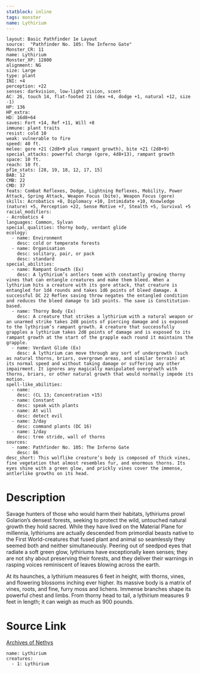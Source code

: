 ```yaml
---
statblock: inline
tags: monster
name: Lythirium
---
```

```statblock
layout: Basic Pathfinder 1e Layout
source:  "Pathfinder No. 105: The Inferno Gate"
Monster_CR: 11
name: Lythirium
Monster_XP: 12800
alignment: NG
size: Large
type: plant
INI: +4
perception: +22
senses: darkvision, low-light vision, scent
AC: 26, touch 14, flat-footed 21 (dex +4, dodge +1, natural +12, size -1)
HP: 136
HP_extra: 
HD: 16d8+64
saves: Fort +14, Ref +11, Will +8
immune: plant traits
resist: cold 10
weak: vulnerable to fire
speed: 40 ft.
melee: gore +21 (2d8+9 plus rampant growth), bite +21 (2d8+9)
special_attacks: powerful charge (gore, 4d8+13), rampant growth
space: 10 ft.
reach: 10 ft.
pf1e_stats: [28, 19, 18, 12, 17, 15]
BAB: 12
CMB: 22
CMD: 37
feats: Combat Reflexes, Dodge, Lightning Reflexes, Mobility, Power Attack, Spring Attack, Weapon Focus (bite), Weapon Focus (gore)
skills: Acrobatics +8, Diplomacy +10, Intimidate +10, Knowledge (nature) +5, Perception +22, Sense Motive +7, Stealth +5, Survival +5
racial_modifiers:
- Acrobatics 4
languages: Common, Sylvan
special_qualities: thorny body, verdant glide
ecology:
  - name: Environment
    desc: cold or temperate forests
  - name: Organisation
    desc: solitary, pair, or pack
    desc: standard
special_abilities:
  - name: Rampant Growth (Ex)
    desc: A lythirium’s antlers teem with constantly growing thorny vines that can entangle creatures and make them bleed. When a lythirium hits a creature with its gore attack, that creature is entangled for 1d4 rounds and takes 1d6 points of bleed damage. A successful DC 22 Reflex saving throw negates the entangled condition and reduces the bleed damage to 1d3 points. The save is Constitution-based.
  - name: Thorny Body (Ex)
    desc: A creature that strikes a lythirium with a natural weapon or an unarmed strike takes 2d8 points of piercing damage and is exposed to the lythirium’s rampant growth. A creature that successfully grapples a lythirium takes 2d8 points of damage and is exposed to its rampant growth at the start of the grapple each round it maintains the grapple.
  - name: Verdant Glide (Ex)
    desc: A lythirium can move through any sort of undergrowth (such as natural thorns, briars, overgrown areas, and similar terrain) at its normal speed and without taking damage or suffering any other impairment. It ignores any magically manipulated overgrowth with thorns, briars, or other natural growth that would normally impede its motion.
spell-like_abilities:
  - name:
    desc: (CL 13; Concentration +15)
  - name: Constant
    desc: speak with plants
  - name: At will
    desc: detect evil
  - name: 3/day
    desc: command plants (DC 16)
  - name: 1/day
    desc: tree stride, wall of thorns
sources:
  - name: Pathfinder No. 105: The Inferno Gate
    desc: 86
desc_short: This wolflike creature’s body is composed of thick vines, fine vegetation that almost resembles fur, and enormous thorns. Its eyes shine with a green glow, and prickly vines cover the immense, antlerlike growths on its head.
```
# Description
Savage hunters of those who would harm their habitats, lythiriums prowl Golarion’s densest forests, seeking to protect the wild, untouched natural growth they hold sacred. While they have lived on the Material Plane for millennia, lythiriums are actually descended from primordial beasts native to the First World-creatures that fused plant and animal so seamlessly they seemed both and neither simultaneously. Peering out of seedpod eyes that radiate a soft green glow, lythiriums have exceptionally keen senses; they are not shy about preserving their forests, and they deliver their warnings in rasping voices reminiscent of leaves blowing across the earth.

 At its haunches, a lythirium measures 6 feet in height, with thorns, vines, and flowering blossoms inching ever higher. Its massive body is a matrix of vines, roots, and fine, furry moss and lichens. Immense branches shape its powerful chest and limbs. From thorny head to tail, a lythirium measures 9 feet in length; it can weigh as much as 900 pounds.
# Source Link
[Archives of Nethys](https://aonprd.com/MonsterDisplay.aspx?ItemName=Lythirium)
```encounter-table
name: Lythirium
creatures:
  - 1: Lythirium
```
